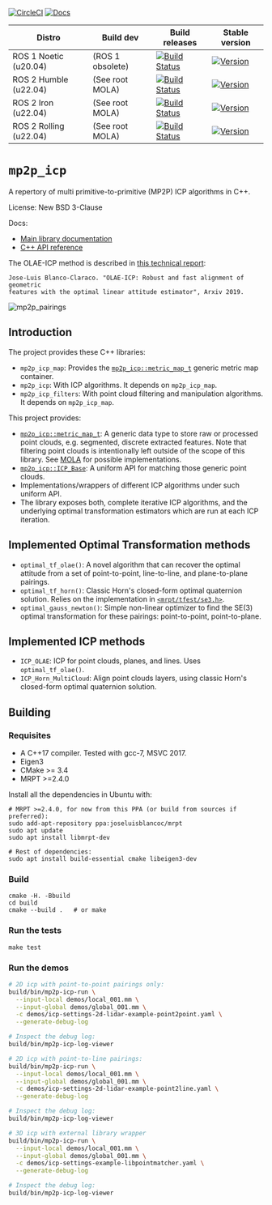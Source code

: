 [![CircleCI](https://img.shields.io/circleci/build/gh/MOLAorg/mp2p_icp/master.svg)](https://circleci.com/gh/MOLAorg/mp2p_icp) [![Docs](https://img.shields.io/badge/docs-latest-brightgreen.svg)](https://docs.mola-slam.org/latest/module-mp2p-icp.html)


| Distro | Build dev | Build releases | Stable version |
| ---    | ---       | ---            | ---         |
| ROS 1 Noetic (u20.04) | (ROS 1 obsolete) | [![Build Status](https://build.ros.org/job/Nbin_uF64__mp2p_icp__ubuntu_focal_amd64__binary/badge/icon)](https://build.ros.org/job/Nbin_uF64__mp2p_icp__ubuntu_focal_amd64__binary/) | [![Version](https://img.shields.io/ros/v/noetic/mp2p_icp)](https://index.ros.org/search/?term=mp2p_icp) |
| ROS 2 Humble (u22.04) | (See root MOLA) | [![Build Status](https://build.ros2.org/job/Hbin_uJ64__mp2p_icp__ubuntu_jammy_amd64__binary/badge/icon)](https://build.ros2.org/job/Hbin_uJ64__mp2p_icp__ubuntu_jammy_amd64__binary/) | [![Version](https://img.shields.io/ros/v/humble/mp2p_icp)](https://index.ros.org/search/?term=mp2p_icp) |
| ROS 2 Iron (u22.04) | (See root MOLA) | [![Build Status](https://build.ros2.org/job/Ibin_uJ64__mp2p_icp__ubuntu_jammy_amd64__binary/badge/icon)](https://build.ros2.org/job/Ibin_uJ64__mp2p_icp__ubuntu_jammy_amd64__binary/) | [![Version](https://img.shields.io/ros/v/iron/mp2p_icp)](https://index.ros.org/search/?term=mp2p_icp) |
| ROS 2 Rolling (u22.04) | (See root MOLA) | [![Build Status](https://build.ros2.org/job/Rbin_uJ64__mp2p_icp__ubuntu_jammy_amd64__binary/badge/icon)](https://build.ros2.org/job/Rbin_uJ64__mp2p_icp__ubuntu_jammy_amd64__binary/) | [![Version](https://img.shields.io/ros/v/rolling/mp2p_icp)](https://index.ros.org/search/?term=mp2p_icp) |


# `mp2p_icp`
A repertory of multi primitive-to-primitive (MP2P) ICP algorithms in C++. 

License: New BSD 3-Clause

Docs:
- [Main library documentation](https://docs.mola-slam.org/latest/module-mp2p-icp.html)
- [C++ API reference](https://docs.mola-slam.org/latest/group_mp2p_icp_grp.html)

The OLAE-ICP method is described in [this technical report](https://arxiv.org/abs/1906.10783):

```
Jose-Luis Blanco-Claraco. "OLAE-ICP: Robust and fast alignment of geometric
features with the optimal linear attitude estimator", Arxiv 2019.
```

![mp2p_pairings](docs/mp2p_pairings.png)

## Introduction

The project provides these C++ libraries:
 * `mp2p_icp_map`: Provides the [`mp2p_icp::metric_map_t`](https://docs.mola-slam.org/latest/class_mp2p_icp_metric_map_t.html#doxid-classmp2p-icp-1-1metric-map-t) generic metric map container.
 * `mp2p_icp`: With ICP algorithms. It depends on `mp2p_icp_map`.
 * `mp2p_icp_filters`: With point cloud filtering and manipulation algorithms. It depends on `mp2p_icp_map`.


This project provides:
 * [`mp2p_icp::metric_map_t`](https://docs.mola-slam.org/latest/class_mp2p_icp_metric_map_t.html#doxid-classmp2p-icp-1-1metric-map-t): A generic
   data type to store raw or processed point clouds, e.g. segmented, discrete
   extracted features. Note that filtering point clouds is intentionally left
   outside of the scope of this library.
   See [MOLA](https://github.com/MOLAorg/mola) for possible implementations.
 * [`mp2p_icp::ICP_Base`](https://docs.mola-slam.org/latest/): A uniform API
   for matching those generic point clouds.
 * Implementations/wrappers of different ICP algorithms under such uniform API.
 * The library exposes both, complete iterative ICP algorithms, and the
 underlying optimal transformation estimators which are run at each ICP iteration.

## Implemented Optimal Transformation methods
 * `optimal_tf_olae()`: A novel algorithm that can recover the optimal attitude from a set
    of point-to-point, line-to-line, and plane-to-plane pairings.
 * `optimal_tf_horn()`: Classic Horn's closed-form optimal quaternion solution.
    Relies on the implementation in [`<mrpt/tfest/se3.h>`](http://mrpt.ual.es/reference/devel/group__mrpt__tfest__grp.html).
 * `optimal_gauss_newton()`: Simple non-linear optimizer to find the SE(3)
    optimal transformation for these pairings: point-to-point, point-to-plane.

## Implemented ICP methods

 * `ICP_OLAE`: ICP for point clouds, planes, and lines. Uses `optimal_tf_olae()`.
 * `ICP_Horn_MultiCloud`: Align point clouds layers, using classic Horn's
    closed-form optimal quaternion solution.

## Building

### Requisites
 * A C++17 compiler. Tested with gcc-7, MSVC 2017.
 * Eigen3
 * CMake >= 3.4
 * MRPT >=2.4.0

Install all the dependencies in Ubuntu with:

```
# MRPT >=2.4.0, for now from this PPA (or build from sources if preferred):
sudo add-apt-repository ppa:joseluisblancoc/mrpt
sudo apt update
sudo apt install libmrpt-dev

# Rest of dependencies:
sudo apt install build-essential cmake libeigen3-dev
```

### Build

```
cmake -H. -Bbuild
cd build
cmake --build .   # or make
```

### Run the tests

```
make test
```

### Run the demos

```bash
# 2D icp with point-to-point pairings only:
build/bin/mp2p-icp-run \
  --input-local demos/local_001.mm \
  --input-global demos/global_001.mm \
  -c demos/icp-settings-2d-lidar-example-point2point.yaml \
  --generate-debug-log

# Inspect the debug log:
build/bin/mp2p-icp-log-viewer
```

```bash
# 2D icp with point-to-line pairings:
build/bin/mp2p-icp-run \
  --input-local demos/local_001.mm \
  --input-global demos/global_001.mm \
  -c demos/icp-settings-2d-lidar-example-point2line.yaml \
  --generate-debug-log

# Inspect the debug log:
build/bin/mp2p-icp-log-viewer
```


```bash
# 3D icp with external library wrapper
build/bin/mp2p-icp-run \
  --input-local demos/local_001.mm \
  --input-global demos/global_001.mm \
  -c demos/icp-settings-example-libpointmatcher.yaml \
  --generate-debug-log

# Inspect the debug log:
build/bin/mp2p-icp-log-viewer
```

